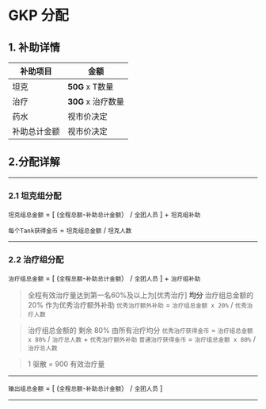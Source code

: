 # GKP 分配

## 1. 补助详情
|  **补助项目** |  **金额** |
| ------------ | ------------ |
|  坦克  | **50G** x T数量 |
| 治疗 | **30G** x 治疗数量 |
| 药水  |  视市价决定 |
| 补助总计金额  |  视市价决定 |


## 2.分配详解
------------
### 2.1 坦克组分配
`坦克组总金额` = [ (`全程总额`-`补助总计金额`） / `全团人员` ]  + `坦克组补助` 

`每个Tank获得金币` =  `坦克组总金额` / `坦克人数`

------------

### 2.2 治疗组分配
`治疗组总金额` = [ (`全程总额`-`补助总计金额`） / `全团人员` ]  + `治疗组补助`

> 全程有效治疗量达到第一名60%及以上为[优秀治疗] **均分** 治疗组总金额的 20% 作为优秀治疗额外补助
`优秀治疗额外补助` = `治疗组总金额 x 20%` / `优秀治疗人数`

> 治疗组总金额的 剩余 80% 由所有治疗均分
`优秀治疗获得金币` = `治疗组总金额 x 80%` / `治疗总人数` + `优秀治疗额外补助`
`普通治疗获得金币` = `治疗组总金额 x 80%` / `治疗总人数`

> 1 驱散 = 900 有效治疗量
------------


`输出组总金额` = [ (`全程总额`-`补助总计金额`） / `全团人员` ]

------------

